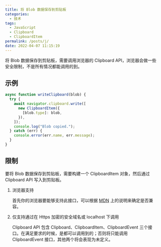 ```yaml
---
title: 将 Blob 数据保存到剪贴板
categories:
  - 技术
tags:
  - JavaScript
  - Clipboard
  - ClipboardItem
permalink: /posts/j/
date: 2022-04-07 11:15:19
---
```


将 Blob 数据保存到剪贴板，需要调用浏览器的 Clipboard API，浏览器会做一些安全限制，不是所有情况都能调用的到。

<!--more-->

## 示例

```js
async function writeClipboard(blob) {
  try {
    await navigator.clipboard.write([
      new ClipboardItem({
        [blob.type]: blob,
      }),
    ]);
    console.log("Blob copied.");
  } catch (err) {
    console.error(err.name, err.message);
  }
}
```

## 限制

要将 Blob 数据保存到剪贴板，需要构建一个 ClipboardItem 对象，然后通过 Clipboard API 写入到剪贴板。

1. 浏览器支持

   首先你的浏览器要能够支持此接口，可以根据 [MDN](https://developer.mozilla.org/zh-CN/docs/Web/API/Clipboard) 上的说明来确定是否兼容。

2. 仅支持通过在 Https 加密的安全域名或 localhost 下调用

   Clipboard API 包含 Clipboard、ClipboardItem、ClipboardEvent 三个接口。在满足要求的时候，是都可以调用到的；否则将只能调用 ClipboardEvent 接口，其他两个将会表现为未定义。
